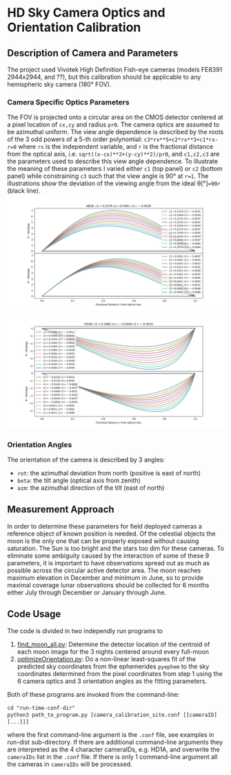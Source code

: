 # HD Sky Camera Optics and Orientation Calibration #

## Description of Camera and Parameters ##

The project used Vivotek High Definition Fish-eye cameras (models FE8391 2944x2944, and ??), but this calibration should be applicable to any hemispheric sky camera (180&deg; FOV).

### Camera Specific Optics Parameters ###

The FOV is projected onto a circular area on the CMOS detector centered at a pixel location of `cx,cy` and radius `pr0`. The camera optics are assumed to be azimuthal uniform. The view angle dependence is described by the roots of the 3 odd powers of a 5-th order polynomial:
`c3*rx**5+c2*rx**3+c1*rx-r=0`
where `rx` is the independent variable, and `r` is the fractional distance from the optical axis, i.e. `sqrt((x-cx)**2+(y-cy)**2)/pr0`, and `c1,c2,c3` are the parameters used to describe this view angle dependence. To illustrate the meaning of these parameters I varied either `c1` (top panel) or `c2` (bottom panel) while constraining `c3` such that the view angle is 90&deg; at `r=1`. The illustrations show the deviation of the viewing angle from the ideal &theta;[&deg;]`=90r` (black line).
![Albany camera AB2B Optical Parameters illustration](docs/AB2BcameraOpticsConstraint.png)
![BNL camera HD2B Optical Parameters illustration](docs/HD2BcameraOpticsConstraint.png)

### Orientation Angles ###

The orientation of the camera is described by 3 angles:

- `rot`: the azimuthal deviation from north (positive is east of north)
- `beta`: the tilt angle (optical axis from zenith)
- `azm`: the azimuthal direction of the tilt (east of north)

## Measurement Approach ##

In order to determine these parameters for field deployed cameras a reference object of known position is needed. Of the celestial objects the moon is the only one that can be properly exposed without causing saturation. The Sun is too bright and the stars too dim for these cameras. To eliminate some ambiguity caused by the interaction of some of these 9 parameters, it is important to have observations spread out as much as possible across the circular active detector area. The moon reaches maximum elevation in December and minimum in June, so to provide maximal coverage lunar observations should be collected for 6 months either July through December or January through June.

## Code Usage ##

The code is divided in two independly run programs to

1. [find_moon_all.py][]: Determine the detector location of the centroid of each moon image for the 3 nights centered around every full-moon
2. [optimizeOrientation.py][]: Do a non-linear least-squares fit of the predicted sky coordinates from the ephemerides `pyephem` to the sky coordinates determined from the pixel coordinates from step 1 using the 6 camera optics and 3 orientation angles as the fitting parameters.

Both of these programs are invoked from the command-line:

```
cd "run-time-conf-dir"
python3 path_to_program.py [camera_calibration_site.conf [[cameraID] [...]]]
```

where the first command-line argument is the `.conf` file, see examples in run-dist sub-directory. If there are additional command-line arguments they are interpreted as the 4 character cameraIDs, e.g. HD1A, and overwrite the `cameraIDs` list in the `.conf` file. If there is only 1 command-line argument all the cameras in `cameraIDs` will be processed.

[find_moon_all.py]: find_moon_all.py

[optimizeOrientation.py]: optimizeOrientation.py


